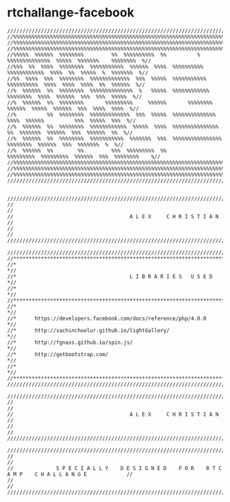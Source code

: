 # rtchallange-facebook


	////////////////////////////////////////////////////////////////////////////////////////////////////////////////
	//%%%%%%%%%%%%%%%%%%%%%%%%%%%%%%%%%%%%%%%%%%%%%%%%%%%%%%%%%%%%%%%%%%%%%%%%%%%%%%%%%%%%%%%%%%%%%%%%%%%%%%%%%%%%//
	//%%%%%%%%%%%%%%%%%%%%%%%%%%%%%%%%%%%%%%%%%%%%%%%%%%%%%%%%%%%%%%%%%%%%%%%%%%%%%%%%%%%%%%%%%%%%%%%%%%%%%%%%%%%%//
	//%%%%%%%%%%%%%%%%%%%%%%%%%%%%%%%%%%%%%%%%%%%%%%%%%%%%%%%%%%%%%%%%%%%%%%%%%%%%%%%%%%%%%%%%%%%%%%%%%%%%%%%%%%%%//
	//%%%%%  %%%%%%  %%%%%%%%         %%  %%%%%%%%%%  %%          %  %%%%%%%%%%%%%%  %%%%%  %%%%%%%    %%%%%%%%  %//
	//%%%  %%  %%%%  %%%%%%%%  %%%%%%%%%%%  %%%%%%  %%%%  %%%%%%%%%%  %%%%%%%%%%%%  %%%%  %%  %%%%%  %  %%%%%%%  %//
	//%%  %%%%  %%%  %%%%%%%%  %%%%%%%%%%%%%  %%%  %%%%%  %%%%%%%%%%%  %%%%%%%%%%  %%%%  %%%%  %%%%  %%  %%%%%%  %//
	//%  %%%%%%  %%  %%%%%%%%  %%%%%%%%%%%%%%  %   %%%%%  %%%%%%%%%%%%  %%%%%%%%  %%%%  %%%%%%  %%%  %%%  %%%%%  %//
	//%  %%%%%%  %%  %%%%%%%%       %%%%%%%%%     %%%%%%       %%%%%%%%  %%%%%%  %%%%%  %%%%%%  %%%  %%%%  %%%%  %//
	//%          %%  %%%%%%%%  %%%%%%%%%%%%%  %%%  %%%%%  %%%%%%%%%%%%%%  %%%%  %%%%%%          %%%  %%%%%  %%%  %//
	//%  %%%%%%  %%  %%%%%%%%  %%%%%%%%%%%%  %%%%%  %%%%  %%%%%%%%%%%%%%%  %%  %%%%%%%  %%%%%%  %%%  %%%%%%  %%  %//
	//%  %%%%%%  %%  %%%%%%%%  %%%%%%%%%%%  %%%%%%%  %%%  %%%%%%%%%%%%%%%%    %%%%%%%%  %%%%%%  %%%  %%%%%%%  %  %//
	//%  %%%%%%  %%        %%         %%%  %%%%%%%%%  %%          %%%%%%%%%  %%%%%%%%%  %%%%%%  %%%  %%%%%%%%    %//
	//%%%%%%%%%%%%%%%%%%%%%%%%%%%%%%%%%%%%%%%%%%%%%%%%%%%%%%%%%%%%%%%%%%%%%%%%%%%%%%%%%%%%%%%%%%%%%%%%%%%%%%%%%%%%//
	//%%%%%%%%%%%%%%%%%%%%%%%%%%%%%%%%%%%%%%%%%%%%%%%%%%%%%%%%%%%%%%%%%%%%%%%%%%%%%%%%%%%%%%%%%%%%%%%%%%%%%%%%%%%%//
	//%%%%%%%%%%%%%%%%%%%%%%%%%%%%%%%%%%%%%%%%%%%%%%%%%%%%%%%%%%%%%%%%%%%%%%%%%%%%%%%%%%%%%%%%%%%%%%%%%%%%%%%%%%%%//
	////////////////////////////////////////////////////////////////////////////////////////////////////////////////


	////////////////////////////////////////////////////////////////////////////////////////////////////////////////
	//																											  //
	//										A L E X     C H R I S T I A N 										  //
	//																											  //
	////////////////////////////////////////////////////////////////////////////////////////////////////////////////

	////////////////////////////////////////////////////////////////////////////////////////////////////////////////
	//************************************************************************************************************//
	//*																										   	 *//
	//*										L I B R A R I E S 	U S E D 										 *//
	//*																											 *//
	//************************************************************************************************************//
 	//*																											 *//
	//* 	 https://developers.facebook.com/docs/reference/php/4.0.0										  	 *//
 	//*	 	 http://sachinchoolur.github.io/lightGallery/														 *//
 	//* 	 http://fgnass.github.io/spin.js/																	 *//
 	//* 	 http://getbootstrap.com/																			 *//
	//*																											 *//
	//************************************************************************************************************//
	////////////////////////////////////////////////////////////////////////////////////////////////////////////////

	////////////////////////////////////////////////////////////////////////////////////////////////////////////////
	//																											  //
	//										A L E X     C H R I S T I A N 										  //
	//																											  //
	////////////////////////////////////////////////////////////////////////////////////////////////////////////////

	////////////////////////////////////////////////////////////////////////////////////////////////////////////////
	//																											  //
	//				S P E C I A L L Y    D E S I G N E D    F O R    R T C A M P    C H A L L A N G E 			  //
	//																											  //
	////////////////////////////////////////////////////////////////////////////////////////////////////////////////

  	